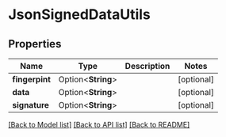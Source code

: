 # JsonSignedDataUtils

## Properties

Name | Type | Description | Notes
------------ | ------------- | ------------- | -------------
**fingerpint** | Option<**String**> |  | [optional]
**data** | Option<**String**> |  | [optional]
**signature** | Option<**String**> |  | [optional]

[[Back to Model list]](../README.md#documentation-for-models) [[Back to API list]](../README.md#documentation-for-api-endpoints) [[Back to README]](../README.md)


